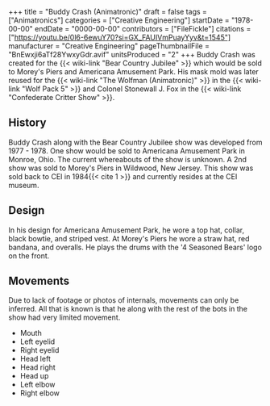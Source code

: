 +++
title = "Buddy Crash (Animatronic)"
draft = false
tags = ["Animatronics"]
categories = ["Creative Engineering"]
startDate = "1978-00-00"
endDate = "0000-00-00"
contributors = ["FileFickle"]
citations = ["https://youtu.be/0l6-6ewuY70?si=GX_FAUIVmPuayYyv&t=1545"]
manufacturer = "Creative Engineering"
pageThumbnailFile = "BnEwxji6aTf28YwxyGdr.avif"
unitsProduced = "2"
+++
Buddy Crash was created for the {{< wiki-link "Bear Country Jubilee" >}} which would be sold to Morey's Piers and Americana Amusement Park. His mask mold was later reused for the {{< wiki-link "The Wolfman (Animatronic)" >}} in the {{< wiki-link "Wolf Pack 5" >}} and Colonel Stonewall J. Fox in the {{< wiki-link "Confederate Critter Show" >}}.

## History

Buddy Crash along with the Bear Country Jubilee show was developed from 1977 - 1978. One show would be sold to Americana Amusement Park in Monroe, Ohio. The current whereabouts of the show is unknown. A 2nd show was sold to Morey's Piers in Wildwood, New Jersey. This show was sold back to CEI in 1984{{< cite 1 >}} and currently resides at the CEI museum.

## Design

In his design for Americana Amusement Park, he wore a top hat, collar, black bowtie, and striped vest. At Morey's Piers he wore a straw hat, red bandana, and overalls. He plays the drums with the '4 Seasoned Bears' logo on the front.

## Movements

Due to lack of footage or photos of internals, movements can only be inferred. All that is known is that he along with the rest of the bots in the show had very limited movement.

- Mouth
- Left eyelid
- Right eyelid
- Head left
- Head right
- Head up
- Left elbow
- Right elbow
